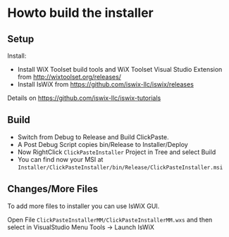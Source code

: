# Howto build the installer

## Setup

Install:

* Install WiX Toolset build tools and WiX Toolset Visual Studio Extension from <http://wixtoolset.org/releases/>
* Install IsWiX from <https://github.com/iswix-llc/iswix/releases>

Details on <https://github.com/iswix-llc/iswix-tutorials>

## Build

* Switch from Debug to Release and Build ClickPaste.
* A Post Debug Script copies bin/Release to Installer/Deploy
* Now RightClick `ClickPasteInstaller` Project in Tree and select Build
* You can find now your MSI at `Installer/ClickPasteInstaller/bin/Release/ClickPasteInstaller.msi`

## Changes/More Files

To add more files to installer you can use IsWiX GUI.

Open File `ClickPasteInstallerMM/ClickPasteInstallerMM.wxs` and then select in VisualStudio Menu Tools -&gt; Launch IsWiX
